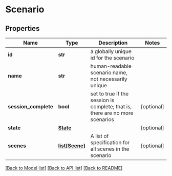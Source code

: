 # Scenario

## Properties
Name | Type | Description | Notes
------------ | ------------- | ------------- | -------------
**id** | **str** | a globally unique id for the scenario | 
**name** | **str** | human-readable scenario name, not necessarily unique | 
**session_complete** | **bool** | set to true if the session is complete; that is, there are no more scenarios | [optional] 
**state** | [**State**](State.md) |  | [optional] 
**scenes** | [**list[Scene]**](Scene.md) | A list of specification for all scenes in the scenario | [optional] 

[[Back to Model list]](../README.md#documentation-for-models) [[Back to API list]](../README.md#documentation-for-api-endpoints) [[Back to README]](../README.md)

